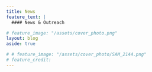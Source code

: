 ```yaml
---
title: News
feature_text: |
  #### News & Outreach

# feature_image: "/assets/cover_photo.png"
layout: blog
aside: true

# # feature_image: "/assets/cover_photo/SAM_2144.png"
# feature_credit: 
---
```


